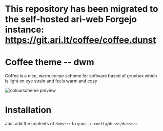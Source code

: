 # This repository has been migrated to the self-hosted ari-web Forgejo instance: <https://git.ari.lt/coffee/coffee.dunst>
# Coffee theme -- dwm

Coffee is a nice, warm colour scheme for software
based of gruvbox which is light on eye strain and feels
warm and cozy

![colourscheme preview](https://files.ari-web.xyz/files/github.com.coffee.dunst.jpg)

# Installation

Just add the contents of `dunstrc` to your `~/.config/dunst/dunstrc`
